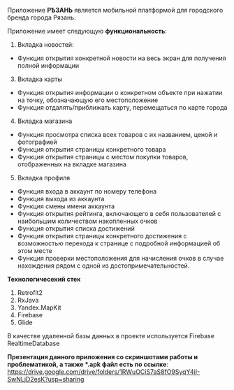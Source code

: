 Приложение **РѢЗАНЬ** является мобильной платформой для городского бренда города Рязань.

Приложение имеет следующую **функциональность**:
1. Вкладка новостей:
* Функция открытия конкретной новости на весь экран для получения полной информации
3. Вкладка карты
* Функция открытия информации о конкретном объекте при нажатии на точку, обозначающую его местоположение
* Функция отдалять/приближать карту, перемещаться по карте города
4. Вкладка магазина
* Функция просмотра списка всех товаров с их названием, ценой и фотографией
* Функция открытия страницы конкретного товара
* Функция открытия страницы с местом покупки товаров, отображенных на вкладке магазина
5. Вкладка профиля
* Функция входа в аккаунт по номеру телефона
* Функция выхода из аккаунта
* Функция смены имени аккаунта
* Функция открытия рейтинга, включающего в себя пользователей с наибольшим количеством накопленных очков
* Функция открытия списка достижений
* Функция открытия страницы конкретного достижения с возможностью перехода к странице с подробной информацией об этом месте
* Функция проверки местоположения для начисления очков в случае нахождения рядом с одной из достопримечательностей.

**Технологичесекий стек**
1. Retrofit2
2. RxJava
3. Yandex.MapKit
4. Firebase
5. Glide

В качестве удаленной базы данных в проекте используется Firebase RealtimeDatabase

__Презентация данного приложения со скриншотами работы и проблематикой, а также *.apk файл есть по ссылке__: <https://drive.google.com/drive/folders/1RWuOCiS7aS8fO9SyqY4iI-SwNLjD2esK?usp=sharing>
